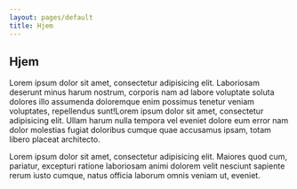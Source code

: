 ```yaml
---
layout: pages/default
title: Hjem
---
```


## Hjem

Lorem ipsum dolor sit amet, consectetur adipisicing elit. Laboriosam deserunt minus harum nostrum, corporis nam ad labore voluptate soluta dolores illo assumenda doloremque enim possimus tenetur veniam voluptates, repellendus sunt!Lorem ipsum dolor sit amet, consectetur adipisicing elit. Ullam harum nulla tempora vel eveniet dolore eum error nam dolor molestias fugiat doloribus cumque quae accusamus ipsam, totam libero placeat architecto.

Lorem ipsum dolor sit amet, consectetur adipisicing elit. Maiores quod cum, pariatur, excepturi ratione laboriosam animi dolorem velit nesciunt sapiente rerum iusto cumque, natus officia laborum omnis veniam ut, eveniet.
